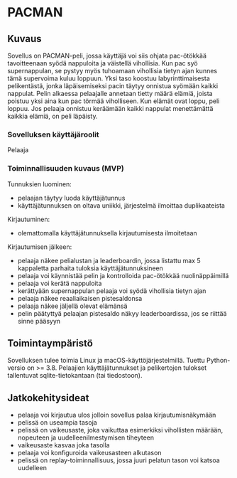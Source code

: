# PACMAN

## Kuvaus
Sovellus on PACMAN-peli, jossa käyttäjä voi siis ohjata pac-ötökkää tavoitteenaan syödä nappuloita ja väistellä vihollisia. Kun pac syö supernappulan, se pystyy myös tuhoamaan vihollisia tietyn ajan kunnes tämä supervoima kuluu loppuun. Yksi taso koostuu labyrinttimaisesta pelikentästä, jonka läpäisemiseksi pacin täytyy onnistua syömään kaikki nappulat. Pelin alkaessa pelaajalle annetaan tietty määrä elämiä, joista poistuu yksi aina kun pac törmää viholliseen. Kun elämät ovat loppu, peli loppuu. Jos pelaaja onnistuu keräämään kaikki nappulat menettämättä kaikkia elämiä, on peli läpäisty.

### Sovelluksen käyttäjäroolit
Pelaaja

### Toiminnallisuuden kuvaus (MVP)
Tunnuksien luominen:
- pelaajan täytyy luoda käyttäjätunnus
- käyttäjätunnuksen on oltava uniikki, järjestelmä ilmoittaa duplikaateista

Kirjautuminen:
- olemattomalla käyttäjätunnuksella kirjautumisesta ilmoitetaan

Kirjautumisen jälkeen:
- pelaaja näkee pelialustan ja leaderboardin, jossa listattu max 5 kappaletta parhaita tuloksia käyttäjätunnuksineen
- pelaaja voi käynnistää pelin ja kontrolloida pac-ötökkää nuolinäppäimillä
- pelaaja voi kerätä nappuloita
- kerättyään supernappulan pelaaja voi syödä vihollisia tietyn ajan
- pelaaja näkee reaaliaikaisen pistesaldonsa
- pelaaja näkee jäljellä olevat elämänsä
- pelin päätyttyä pelaajan pistesaldo näkyy leaderboardissa, jos se riittää sinne pääsyyn


## Toimintaympäristö
Sovelluksen tulee toimia Linux ja macOS-käyttöjärjestelmillä. Tuettu Python-versio on >= 3.8. Pelaajien käyttäjätunnukset ja pelikertojen tulokset tallentuvat sqlite-tietokantaan (tai tiedostoon).

## Jatkokehitysideat
- pelaaja voi kirjautua ulos jolloin sovellus palaa kirjautumisnäkymään
- pelissä on useampia tasoja
- pelissä on vaikeusaste, joka vaikuttaa esimerkiksi vihollisten määrään, nopeuteen ja uudelleenilmestymisen tiheyteen
- vaikeusaste kasvaa joka tasolla
- pelaaja voi konfiguroida vaikeusasteen alkutason
- pelissä on replay-toiminnallisuus, jossa juuri pelatun tason voi katsoa uudelleen
